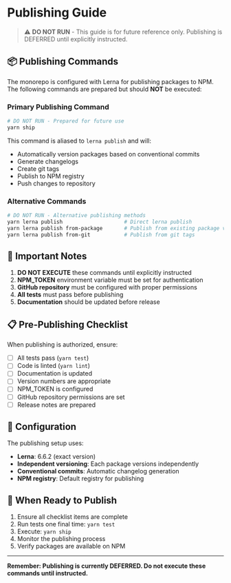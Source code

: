 # Publishing Guide

> ⚠️ **DO NOT RUN** - This guide is for future reference only. Publishing is DEFERRED until explicitly instructed.

## 📦 Publishing Commands

The monorepo is configured with Lerna for publishing packages to NPM. The following commands are prepared but should **NOT** be executed:

### Primary Publishing Command

```bash
# DO NOT RUN - Prepared for future use
yarn ship
```

This command is aliased to `lerna publish` and will:
- Automatically version packages based on conventional commits
- Generate changelogs
- Create git tags
- Publish to NPM registry
- Push changes to repository

### Alternative Commands

```bash
# DO NOT RUN - Alternative publishing methods
yarn lerna publish                    # Direct lerna publish
yarn lerna publish from-package       # Publish from existing package versions
yarn lerna publish from-git           # Publish from git tags
```

## 🚨 Important Notes

1. **DO NOT EXECUTE** these commands until explicitly instructed
2. **NPM_TOKEN** environment variable must be set for authentication
3. **GitHub repository** must be configured with proper permissions
4. **All tests** must pass before publishing
5. **Documentation** should be updated before release

## 📋 Pre-Publishing Checklist

When publishing is authorized, ensure:

- [ ] All tests pass (`yarn test`)
- [ ] Code is linted (`yarn lint`)
- [ ] Documentation is updated
- [ ] Version numbers are appropriate
- [ ] NPM_TOKEN is configured
- [ ] GitHub repository permissions are set
- [ ] Release notes are prepared

## 🔧 Configuration

The publishing setup uses:
- **Lerna**: 6.6.2 (exact version)
- **Independent versioning**: Each package versions independently
- **Conventional commits**: Automatic changelog generation
- **NPM registry**: Default registry for publishing

## 🚀 When Ready to Publish

1. Ensure all checklist items are complete
2. Run tests one final time: `yarn test`
3. Execute: `yarn ship`
4. Monitor the publishing process
5. Verify packages are available on NPM

---

**Remember: Publishing is currently DEFERRED. Do not execute these commands until instructed.** 